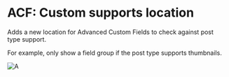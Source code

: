 # ACF: Custom supports location

Adds a new location for Advanced Custom Fields to check against post type support.

For example, only show a field group if the post type supports thumbnails.

![A](https://s3.amazonaws.com/f.cl.ly/items/3p073D381l470O0v1N05/Screen%20Shot%202015-03-24%20at%2011.25.17am.png)